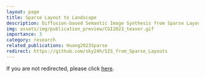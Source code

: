```yaml
---
layout: page
title: Sparse Layout to Landscape
description: Diffusion-based Semantic Image Synthesis from Sparse Layouts
img: assets/img/publication_preview/CGI2023_teaser.gif
importance: 3
category: research
related_publications: Huang2023Sparse
redirect: https://github.com/sky24h/SIS_from_Sparse_Layouts
---
```


If you are not redirected, please click [here](https://github.com/sky24h/SIS_from_Sparse_Layouts).